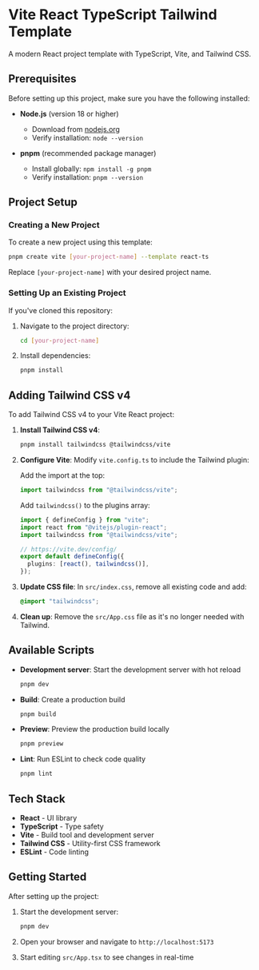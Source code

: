 # Vite React TypeScript Tailwind Template

A modern React project template with TypeScript, Vite, and Tailwind CSS.

## Prerequisites

Before setting up this project, make sure you have the following installed:

- **Node.js** (version 18 or higher)
  - Download from [nodejs.org](https://nodejs.org/)
  - Verify installation: `node --version`

- **pnpm** (recommended package manager)
  - Install globally: `npm install -g pnpm`
  - Verify installation: `pnpm --version`

## Project Setup

### Creating a New Project

To create a new project using this template:

```bash
pnpm create vite [your-project-name] --template react-ts
```

Replace `[your-project-name]` with your desired project name.

### Setting Up an Existing Project

If you've cloned this repository:

1. Navigate to the project directory:
   ```bash
   cd [your-project-name]
   ```

2. Install dependencies:
   ```bash
   pnpm install
   ```

## Adding Tailwind CSS v4

To add Tailwind CSS v4 to your Vite React project:

1. **Install Tailwind CSS v4**:
   ```bash
   pnpm install tailwindcss @tailwindcss/vite
   ```

2. **Configure Vite**: Modify `vite.config.ts` to include the Tailwind plugin:

   Add the import at the top:
   ```typescript
   import tailwindcss from "@tailwindcss/vite";
   ```

   Add `tailwindcss()` to the plugins array:
   ```typescript
   import { defineConfig } from "vite";
   import react from "@vitejs/plugin-react";
   import tailwindcss from "@tailwindcss/vite";

   // https://vite.dev/config/
   export default defineConfig({
     plugins: [react(), tailwindcss()],
   });
   ```

3. **Update CSS file**: In `src/index.css`, remove all existing code and add:
   ```css
   @import "tailwindcss";
   ```

4. **Clean up**: Remove the `src/App.css` file as it's no longer needed with Tailwind.

## Available Scripts

- **Development server**: Start the development server with hot reload
  ```bash
  pnpm dev
  ```

- **Build**: Create a production build
  ```bash
  pnpm build
  ```

- **Preview**: Preview the production build locally
  ```bash
  pnpm preview
  ```

- **Lint**: Run ESLint to check code quality
  ```bash
  pnpm lint
  ```

## Tech Stack

- **React** - UI library
- **TypeScript** - Type safety
- **Vite** - Build tool and development server
- **Tailwind CSS** - Utility-first CSS framework
- **ESLint** - Code linting

## Getting Started

After setting up the project:

1. Start the development server:
   ```bash
   pnpm dev
   ```

2. Open your browser and navigate to `http://localhost:5173`

3. Start editing `src/App.tsx` to see changes in real-time
